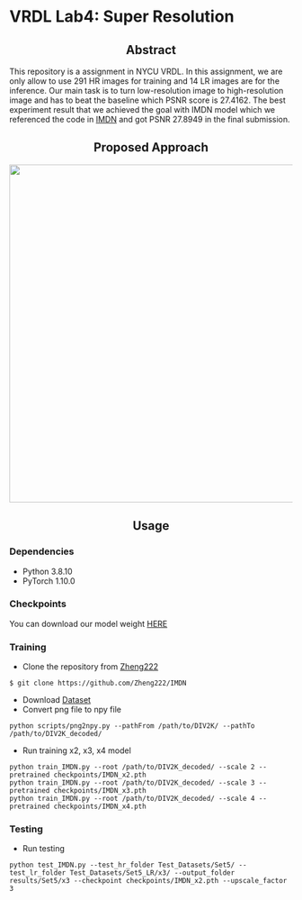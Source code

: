 # VRDL Lab4: Super Resolution


## <div align="center">Abstract</div>

This repository is a assignment in NYCU VRDL. In this assignment, we are only allow to use 291 HR images for training and 14 LR images are for the inference. Our main task is to turn low-resolution image to high-resolution image and has to beat the baseline which PSNR score is 27.4162. The best experiment result that we achieved the goal with IMDN model which we referenced the code in [IMDN](https://github.com/Zheng222/IMDN) and got PSNR 27.8949 in the final submission.

## <div align="center">Proposed Approach</div>
<p>
<!--    <a align="center" target="_blank"> -->
   <div align="center">
      <img width="600" align="center" src="https://github.com/adchentc/NYCU_VRDL_Super_Resolution/blob/main/proposed.png"></a>
   </div>
</p>

## <div align="center">Usage</div>

### Dependencies
  - Python 3.8.10
  - PyTorch 1.10.0

### Checkpoints

You can download our model weight [HERE](https://drive.google.com/file/d/1xn91pdAP7HgM8-iz8JHglvxcedF8qJqi/view?usp=sharing)

### Training
  - Clone the repository from [Zheng222](https://github.com/Zheng222/IMDN)
  ```
  $ git clone https://github.com/Zheng222/IMDN
  ```
  - Download [Dataset](https://drive.google.com/file/d/1DLMvJTKJYNqc-qsU_MVfuMDSGWl4DEGL/view?usp=sharing)
  - Convert png file to npy file
  ```
  python scripts/png2npy.py --pathFrom /path/to/DIV2K/ --pathTo /path/to/DIV2K_decoded/
  ```
  - Run training x2, x3, x4 model
  ```
  python train_IMDN.py --root /path/to/DIV2K_decoded/ --scale 2 --pretrained checkpoints/IMDN_x2.pth
  python train_IMDN.py --root /path/to/DIV2K_decoded/ --scale 3 --pretrained checkpoints/IMDN_x3.pth
  python train_IMDN.py --root /path/to/DIV2K_decoded/ --scale 4 --pretrained checkpoints/IMDN_x4.pth
  ```
  
### Testing
  - Run testing
  ```
  python test_IMDN.py --test_hr_folder Test_Datasets/Set5/ --test_lr_folder Test_Datasets/Set5_LR/x3/ --output_folder results/Set5/x3 --checkpoint checkpoints/IMDN_x2.pth --upscale_factor 3
  ```
